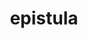 ---
title: epistula
meaning: letter
ch: seven
pos: noun
stem: epistul
genend: ae
abbgender: f.
abbgender2: fem.
gender: feminine
declension: first
derivatives: epistle, epistolary
six: y
---